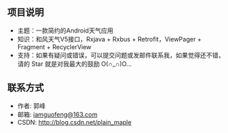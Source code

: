 项目说明
------

* 主题：一款简约的Android天气应用
* 知识：和风天气V5接口，Rxjava + Rxbus + Retrofit，ViewPager + Fragment + RecyclerView
* 支持：如果有疑问或错误，可以提交问题或发邮件联系我，如果觉得还不错，请的 Star 就是对我最大的鼓励 O(∩_∩)O...


联系方式
------
* 作者: 郭峰
* 邮箱: iamguofeng@163.com 
* CSDN: http://blog.csdn.net/plain_maple










